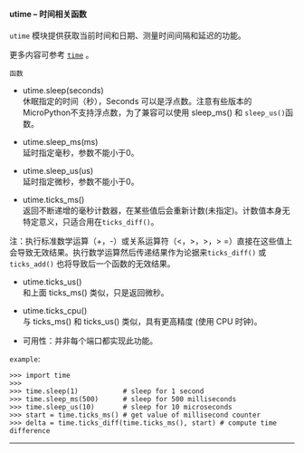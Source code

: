#### **utime** – 时间相关函数
`utime` 模块提供获取当前时间和日期、测量时间间隔和延迟的功能。

更多内容可参考 [`time`](http://docs.micropython.org/en/latest/pyboard/library/utime.html#module-utime)  。

`函数`

- utime.sleep(seconds)  
  休眠指定的时间（秒），Seconds 可以是浮点数。注意有些版本的 MicroPython不支持浮点数，为了兼容可以使用 sleep_ms() 和 ``sleep_us()``函数。

- utime.sleep_ms(ms)  
  延时指定毫秒，参数不能小于0。

- utime.sleep_us(us)  
  延时指定微秒，参数不能小于0。

- utime.ticks_ms()  
  返回不断递增的毫秒计数器，在某些值后会重新计数(未指定)。计数值本身无特定意义，只适合用在``ticks_diff()``。

注：执行标准数学运算（+，-）或关系运算符（<，>，>，> =）直接在这些值上会导致无效结果。执行数学运算然后传递结果作为论据来`ticks_diff()` 或 ` ticks_add() ` 也将导致后一个函数的无效结果。

- utime.ticks_us()  
  和上面 ticks_ms() 类似，只是返回微秒。

- utime.ticks_cpu()  
  与 ticks_ms() 和 ticks_us() 类似，具有更高精度 (使用 CPU 时钟)。

- 可用性：并非每个端口都实现此功能。

`example`:

```
>>> import time
>>> 
>>> time.sleep(1)           # sleep for 1 second
>>> time.sleep_ms(500)      # sleep for 500 milliseconds
>>> time.sleep_us(10)       # sleep for 10 microseconds
>>> start = time.ticks_ms() # get value of millisecond counter
>>> delta = time.ticks_diff(time.ticks_ms(), start) # compute time difference
```

----------